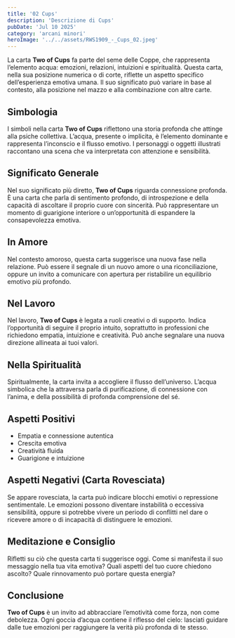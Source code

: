 ```yaml
---
title: '02 Cups' 
description: 'Descrizione di Cups' 
pubDate: 'Jul 10 2025'
category: 'arcani minori'
heroImage: '../../assets/RWS1909_-_Cups_02.jpeg'
---
```


La carta **Two of Cups** fa parte del seme delle Coppe, che rappresenta l’elemento acqua: emozioni, relazioni, intuizioni e spiritualità. Questa carta, nella sua posizione numerica o di corte, riflette un aspetto specifico dell’esperienza emotiva umana. Il suo significato può variare in base al contesto, alla posizione nel mazzo e alla combinazione con altre carte.

## Simbologia

I simboli nella carta **Two of Cups** riflettono una storia profonda che attinge alla psiche collettiva. L’acqua, presente o implicita, è l’elemento dominante e rappresenta l’inconscio e il flusso emotivo. I personaggi o oggetti illustrati raccontano una scena che va interpretata con attenzione e sensibilità.

## Significato Generale

Nel suo significato più diretto, **Two of Cups** riguarda connessione profonda. È una carta che parla di sentimento profondo, di introspezione e della capacità di ascoltare il proprio cuore con sincerità. Può rappresentare un momento di guarigione interiore o un’opportunità di espandere la consapevolezza emotiva.

## In Amore

Nel contesto amoroso, questa carta suggerisce una nuova fase nella relazione. Può essere il segnale di un nuovo amore o una riconciliazione, oppure un invito a comunicare con apertura per ristabilire un equilibrio emotivo più profondo.

## Nel Lavoro

Nel lavoro, **Two of Cups** è legata a ruoli creativi o di supporto. Indica l’opportunità di seguire il proprio intuito, soprattutto in professioni che richiedono empatia, intuizione e creatività. Può anche segnalare una nuova direzione allineata ai tuoi valori.

## Nella Spiritualità

Spiritualmente, la carta invita a accogliere il flusso dell’universo. L’acqua simbolica che la attraversa parla di purificazione, di connessione con l’anima, e della possibilità di profonda comprensione del sé.

## Aspetti Positivi

- Empatia e connessione autentica
- Crescita emotiva
- Creatività fluida
- Guarigione e intuizione

## Aspetti Negativi (Carta Rovesciata)

Se appare rovesciata, la carta può indicare blocchi emotivi o repressione sentimentale. Le emozioni possono diventare instabilità o eccessiva sensibilità, oppure si potrebbe vivere un periodo di conflitti nel dare o ricevere amore o di incapacità di distinguere le emozioni.

## Meditazione e Consiglio

Rifletti su ciò che questa carta ti suggerisce oggi. Come si manifesta il suo messaggio nella tua vita emotiva? Quali aspetti del tuo cuore chiedono ascolto? Quale rinnovamento può portare questa energia?

## Conclusione

**Two of Cups** è un invito ad abbracciare l’emotività come forza, non come debolezza. Ogni goccia d’acqua contiene il riflesso del cielo: lasciati guidare dalle tue emozioni per raggiungere la verità più profonda di te stesso.
